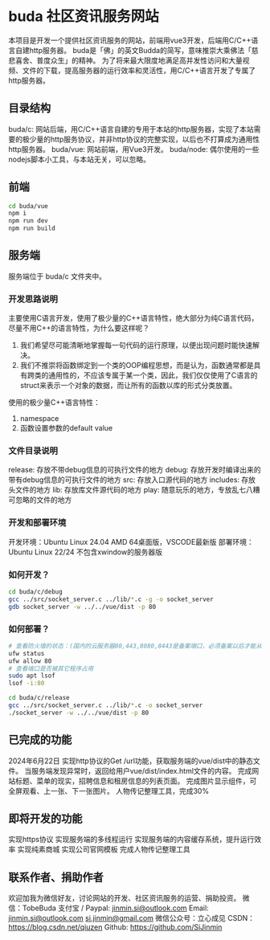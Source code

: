 # buda 社区资讯服务网站

本项目是开发一个提供社区资讯服务的网站，前端用vue3开发，后端用C/C++语言自建http服务器。
buda是「佛」的英文Budda的简写，意味推崇大乘佛法「慈悲喜舍、普度众生」的精神。
为了将来最大限度地满足高并发性访问和大量视频、文件的下载，提高服务器的运行效率和灵活性，用C/C++语言开发了专属了http服务器。


## 目录结构

buda/c: 网站后端，用C/C++语言自建的专用于本站的http服务器，实现了本站需要的极少量的http服务协议，并非http协议的完整实现，以后也不打算成为通用性http服务器。
buda/vue: 网站前端，用Vue3开发。
buda/node: 偶尔使用的一些nodejs脚本小工具，与本站无关，可以忽略。


## 前端

```sh
cd buda/vue
npm i
npm run dev
npm run build
```


## 服务端

服务端位于 buda/c 文件夹中。

### 开发思路说明

主要使用C语言开发，使用了极少量的C++语言特性，绝大部分为纯C语言代码，尽量不用C++的语言特性，为什么要这样呢？
1. 我们希望尽可能清晰地掌握每一句代码的运行原理，以便出现问题时能快速解决。
2. 我们不推崇将函数绑定到一个类的OOP编程思想，而是认为，函数通常都是具有跨类的通用性的，不应该专属于某一个类，因此，我们仅仅使用了C语言的struct来表示一个对象的数据，而让所有的函数以库的形式分类放置。

使用的极少量C++语言特性：
1. namespace
2. 函数设置参数的default value

### 文件目录说明
release: 存放不带debug信息的可执行文件的地方
debug: 存放开发时编译出来的带有debug信息的可执行文件的地方
src: 存放入口源代码的地方
includes: 存放头文件的地方
lib: 存放库文件源代码的地方
play: 随意玩乐的地方，专放乱七八糟可忽略的文件的地方

### 开发和部署环境
开发环境：Ubuntu Linux 24.04 AMD 64桌面版，VSCODE最新版
部署环境：Ubuntu Linux 22/24 不包含xwindow的服务器版

### 如何开发？
```sh
cd buda/c/debug
gcc ../src/socket_server.c ../lib/*.c -g -o socket_server
gdb socket_server -w ../../vue/dist -p 80
```

### 如何部署？
```sh
# 查看防火墙的状态：(国内的云服务器80,443,8080,8443是备案端口，必须备案以后才能从外网访问，注意避免使用)
ufw status
ufw allow 80
# 查看端口是否被其它程序占用
sudo apt lsof
lsof -i:80

cd buda/c/release
gcc ../src/socket_server.c ../lib/*.c -o socket_server
./socket_server -w ../../vue/dist -p 80
```


## 已完成的功能

2024年6月22日
实现http协议的Get /url功能，获取服务端的vue/dist中的静态文件。
当服务端发现异常时，返回给用户vue/dist/index.html文件的内容。
完成网站标题、菜单的现实，招聘信息和租房信息的列表页面。
完成图片显示组件，可全屏观看、上一张、下一张图片。
人物传记整理工具，完成30%


## 即将开发的功能

实现https协议
实现服务端的多线程运行
实现服务端的内容缓存系统，提升运行效率
实现纯素商城
实现公司官网模板
完成人物传记整理工具


## 联系作者、捐助作者

欢迎加我为微信好友，讨论网站的开发、社区资讯服务的运营、捐助投资。
微信：TobeBuda
支付宝 / Paypal: jinmin.si@outlook.com
Email: jinmin.si@outlook.com  si.jinmin@gmail.com
微信公众号：立心成见
CSDN：https://blog.csdn.net/qiuzen
Github: https://github.com/SiJinmin


